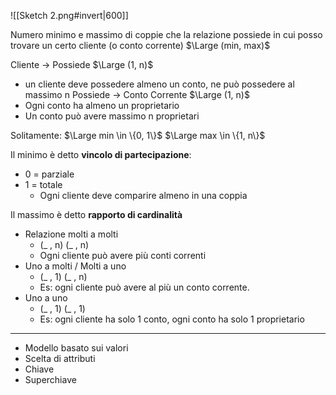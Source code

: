 ![[Sketch 2.png#invert|600]]

Numero minimo e massimo di coppie che la relazione possiede in cui posso trovare un certo cliente (o conto corrente)
$\Large (min, max)$  


Cliente -> Possiede $\Large (1, n)$ 
- un cliente deve possedere almeno un conto, ne può possedere al massimo n
Possiede -> Conto Corrente $\Large (1, n)$ 
- Ogni conto ha almeno un proprietario 
- Un conto può avere massimo n proprietari 

Solitamente: 
$\Large min \in \{0, 1\}$
$\Large max \in \{1, n\}$ 

Il minimo è detto **vincolo di partecipazione**:
- 0 = parziale
- 1 = totale
	- Ogni cliente deve comparire almeno in una coppia

Il massimo è detto **rapporto di cardinalità**
- Relazione molti a molti
	- (_ , n) (_ , n)
	- Ogni cliente può avere più conti correnti
- Uno a molti / Molti a uno
	- (_ , 1) (_ , n)
	- Es: ogni cliente può avere al più un conto corrente.
- Uno a uno
	- (_ , 1) (_ , 1)
	- Es: ogni cliente ha solo 1 conto, ogni conto ha solo 1 proprietario 


---

- Modello basato sui valori
- Scelta di attributi 
- Chiave 
- Superchiave

